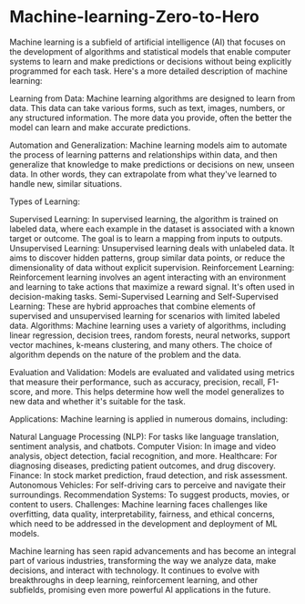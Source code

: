 # Machine-learning-Zero-to-Hero
Machine learning is a subfield of artificial intelligence (AI) that focuses on the development of algorithms and statistical models that enable computer systems to learn and make predictions or decisions without being explicitly programmed for each task. 
Here's a more detailed description of machine learning:

Learning from Data: Machine learning algorithms are designed to learn from data. This data can take various forms, such as text, images, numbers, or any structured information. The more data you provide, often the better the model can learn and make accurate predictions.

Automation and Generalization: Machine learning models aim to automate the process of learning patterns and relationships within data, and then generalize that knowledge to make predictions or decisions on new, unseen data. In other words, they can extrapolate from what they've learned to handle new, similar situations.

Types of Learning:

Supervised Learning: In supervised learning, the algorithm is trained on labeled data, where each example in the dataset is associated with a known target or outcome. The goal is to learn a mapping from inputs to outputs.
Unsupervised Learning: Unsupervised learning deals with unlabeled data. It aims to discover hidden patterns, group similar data points, or reduce the dimensionality of data without explicit supervision.
Reinforcement Learning: Reinforcement learning involves an agent interacting with an environment and learning to take actions that maximize a reward signal. It's often used in decision-making tasks.
Semi-Supervised Learning and Self-Supervised Learning: These are hybrid approaches that combine elements of supervised and unsupervised learning for scenarios with limited labeled data.
Algorithms: Machine learning uses a variety of algorithms, including linear regression, decision trees, random forests, neural networks, support vector machines, k-means clustering, and many others. The choice of algorithm depends on the nature of the problem and the data.

Evaluation and Validation: Models are evaluated and validated using metrics that measure their performance, such as accuracy, precision, recall, F1-score, and more. This helps determine how well the model generalizes to new data and whether it's suitable for the task.

Applications: Machine learning is applied in numerous domains, including:

Natural Language Processing (NLP): For tasks like language translation, sentiment analysis, and chatbots.
Computer Vision: In image and video analysis, object detection, facial recognition, and more.
Healthcare: For diagnosing diseases, predicting patient outcomes, and drug discovery.
Finance: In stock market prediction, fraud detection, and risk assessment.
Autonomous Vehicles: For self-driving cars to perceive and navigate their surroundings.
Recommendation Systems: To suggest products, movies, or content to users.
Challenges: Machine learning faces challenges like overfitting, data quality, interpretability, fairness, and ethical concerns, which need to be addressed in the development and deployment of ML models.

Machine learning has seen rapid advancements and has become an integral part of various industries, transforming the way we analyze data, make decisions, and interact with technology. It continues to evolve with breakthroughs in deep learning, reinforcement learning, and other subfields, promising even more powerful AI applications in the future.
